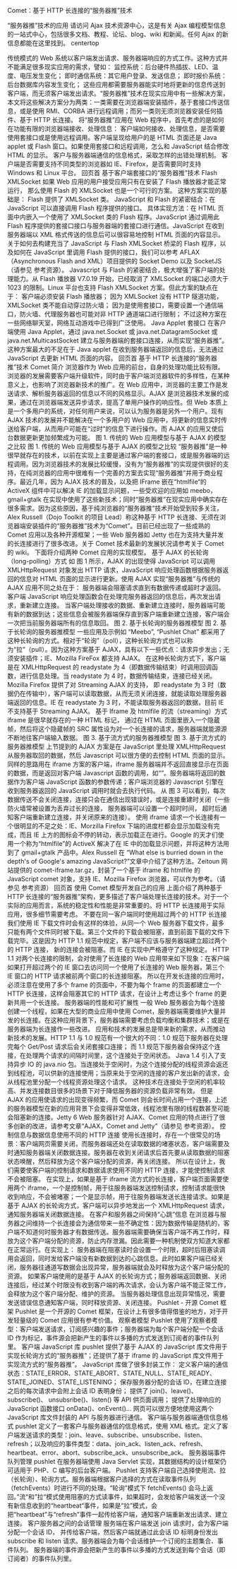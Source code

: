 Comet：基于 HTTP 长连接的“服务器推”技术

“服务器推”技术的应用
请访问 Ajax 技术资源中心，这是有关 Ajax 编程模型信息的一站式中心，包括很多文档、教程、论坛、blog、wiki 和新闻。任何 Ajax 的新信息都能在这里找到。
centertop

传统模式的 Web 系统以客户端发出请求、服务器端响应的方式工作。这种方式并不能满足很多现实应用的需求，譬如：
监控系统：后台硬件热插拔、LED、温度、电压发生变化；
即时通信系统：其它用户登录、发送信息；
即时报价系统：后台数据库内容发生变化；
这些应用都需要服务器能实时地将更新的信息传送到客户端，而无须客户端发出请求。“服务器推”技术在现实应用中有一些解决方案，本文将这些解决方案分为两类：一类需要在浏览器端安装插件，基于套接口传送信息，或是使用 RMI、CORBA 进行远程调用；而另一类则无须浏览器安装任何插件、基于 HTTP 长连接。
将“服务器推”应用在 Web 程序中，首先考虑的是如何在功能有限的浏览器端接收、处理信息：
客户端如何接收、处理信息，是否需要使用套接口或是使用远程调用。客户端呈现给用户的是 HTML 页面还是 Java applet 或 Flash 窗口。如果使用套接口和远程调用，怎么和 JavaScript 结合修改 HTML 的显示。
客户与服务器端通信的信息格式，采取怎样的出错处理机制。
客户端是否需要支持不同类型的浏览器如 IE、Firefox，是否需要同时支持 Windows 和 Linux 平台。
回页首
基于客户端套接口的“服务器推”技术
Flash XMLSocket
如果 Web 应用的用户接受应用只有在安装了 Flash 播放器才能正常运行， 那么使用 Flash 的 XMLSocket 也是一个可行的方案。
这种方案实现的基础是：
Flash 提供了 XMLSocket 类。
JavaScript 和 Flash 的紧密结合：在 JavaScript 可以直接调用 Flash 程序提供的接口。
具体实现方法：在 HTML 页面中内嵌入一个使用了 XMLSocket 类的 Flash 程序。JavaScript 通过调用此 Flash 程序提供的套接口接口与服务器端的套接口进行通信。JavaScript 在收到服务器端以 XML 格式传送的信息后可以很容易地控制 HTML 页面的内容显示。
关于如何去构建充当了 JavaScript 与 Flash XMLSocket 桥梁的 Flash 程序，以及如何在 JavaScript 里调用 Flash 提供的接口，我们可以参考 AFLAX（Asynchronous Flash and XML）项目提供的 Socket Demo 以及 SocketJS（请参见 参考资源）。
Javascript 与 Flash 的紧密结合，极大增强了客户端的处理能力。从 Flash 播放器 V7.0.19 开始，已经取消了 XMLSocket 的端口必须大于 1023 的限制。Linux 平台也支持 Flash XMLSocket 方案。但此方案的缺点在于：
客户端必须安装 Flash 播放器；
因为 XMLSocket 没有 HTTP 隧道功能，XMLSocket 类不能自动穿过防火墙；
因为是使用套接口，需要设置一个通信端口，防火墙、代理服务器也可能对非 HTTP 通道端口进行限制；
不过这种方案在一些网络聊天室，网络互动游戏中已得到广泛使用。
Java Applet 套接口
在客户端使用 Java Applet，通过 java.net.Socket 或 java.net.DatagramSocket 或 java.net.MulticastSocket 建立与服务器端的套接口连接，从而实现“服务器推”。
这种方案最大的不足在于 Java applet 在收到服务器端返回的信息后，无法通过 JavaScript 去更新 HTML 页面的内容。
回页首
基于 HTTP 长连接的“服务器推”技术
Comet 简介
浏览器作为 Web 应用的前台，自身的处理功能比较有限。浏览器的发展需要客户端升级软件，同时由于客户端浏览器软件的多样性，在某种意义上，也影响了浏览器新技术的推广。在 Web 应用中，浏览器的主要工作是发送请求、解析服务器返回的信息以不同的风格显示。AJAX 是浏览器技术发展的成果，通过在浏览器端发送异步请求，提高了单用户操作的响应性。但 Web 本质上是一个多用户的系统，对任何用户来说，可以认为服务器是另外一个用户。现有 AJAX 技术的发展并不能解决在一个多用户的 Web 应用中，将更新的信息实时传送给客户端，从而用户可能在“过时”的信息下进行操作。而 AJAX 的应用又使后台数据更新更加频繁成为可能。
图 1. 传统的 Web 应用模型与基于 AJAX 的模型之比较
图 1. 传统的 Web 应用模型与基于 AJAX 的模型之比较
“服务器推”是一种很早就存在的技术，以前在实现上主要是通过客户端的套接口，或是服务器端的远程调用。因为浏览器技术的发展比较缓慢，没有为“服务器推”的实现提供很好的支持，在纯浏览器的应用中很难有一个完善的方案去实现“服务器推”并用于商业程序。最近几年，因为 AJAX 技术的普及，以及把 IFrame 嵌在“htmlfile“的 ActiveX 组件中可以解决 IE 的加载显示问题，一些受欢迎的应用如 meebo，gmail+gtalk 在实现中使用了这些新技术；同时“服务器推”在现实应用中确实存在很多需求。因为这些原因，基于纯浏览器的“服务器推”技术开始受到较多关注，Alex Russell（Dojo Toolkit 的项目 Lead）称这种基于 HTTP 长连接、无须在浏览器端安装插件的“服务器推”技术为“Comet”。目前已经出现了一些成熟的 Comet 应用以及各种开源框架；一些 Web 服务器如 Jetty 也在为支持大量并发的长连接进行了很多改进。关于 Comet 技术最新的发展状况请参考关于 Comet 的 wiki。
下面将介绍两种 Comet 应用的实现模型。
基于 AJAX 的长轮询（long-polling）方式
如 图 1 所示，AJAX 的出现使得 JavaScript 可以调用 XMLHttpRequest 对象发出 HTTP 请求，JavaScript 响应处理函数根据服务器返回的信息对 HTML 页面的显示进行更新。使用 AJAX 实现“服务器推”与传统的 AJAX 应用不同之处在于：
服务器端会阻塞请求直到有数据传递或超时才返回。
客户端 JavaScript 响应处理函数会在处理完服务器返回的信息后，再次发出请求，重新建立连接。
当客户端处理接收的数据、重新建立连接时，服务器端可能有新的数据到达；这些信息会被服务器端保存直到客户端重新建立连接，客户端会一次把当前服务器端所有的信息取回。
图 2. 基于长轮询的服务器推模型
图 2. 基于长轮询的服务器推模型
一些应用及示例如 “Meebo”, “Pushlet Chat” 都采用了这种长轮询的方式。相对于“轮询”（poll），这种长轮询方式也可以称为“拉”（pull）。因为这种方案基于 AJAX，具有以下一些优点：请求异步发出；无须安装插件；IE、Mozilla FireFox 都支持 AJAX。
在这种长轮询方式下，客户端是在 XMLHttpRequest 的 readystate 为 4（即数据传输结束）时调用回调函数，进行信息处理。当 readystate 为 4 时，数据传输结束，连接已经关闭。Mozilla Firefox 提供了对 Streaming AJAX 的支持， 即 readystate 为 3 时（数据仍在传输中），客户端可以读取数据，从而无须关闭连接，就能读取处理服务器端返回的信息。IE 在 readystate 为 3 时，不能读取服务器返回的数据，目前 IE 不支持基于 Streaming AJAX。
基于 Iframe 及 htmlfile 的流（streaming）方式
iframe 是很早就存在的一种 HTML 标记， 通过在 HTML 页面里嵌入一个隐蔵帧，然后将这个隐蔵帧的 SRC 属性设为对一个长连接的请求，服务器端就能源源不断地往客户端输入数据。
图 3. 基于流方式的服务器推模型
图 3. 基于流方式的服务器推模型
上节提到的 AJAX 方案是在 JavaScript 里处理 XMLHttpRequest 从服务器取回的数据，然后 Javascript 可以很方便的去控制 HTML 页面的显示。同样的思路用在 iframe 方案的客户端，iframe 服务器端并不返回直接显示在页面的数据，而是返回对客户端 Javascript 函数的调用，如“<script type="text/javascript">js_func(“data from server ”)</script>”。服务器端将返回的数据作为客户端 JavaScript 函数的参数传递；客户端浏览器的 Javascript 引擎在收到服务器返回的 JavaScript 调用时就会去执行代码。
从 图 3 可以看到，每次数据传送不会关闭连接，连接只会在通信出现错误时，或是连接重建时关闭（一些防火墙常被设置为丢弃过长的连接， 服务器端可以设置一个超时时间， 超时后通知客户端重新建立连接，并关闭原来的连接）。
使用 iframe 请求一个长连接有一个很明显的不足之处：IE、Morzilla Firefox 下端的进度栏都会显示加载没有完成，而且 IE 上方的图标会不停的转动，表示加载正在进行。Google 的天才们使用一个称为“htmlfile”的 ActiveX 解决了在 IE 中的加载显示问题，并将这种方法用到了 gmail+gtalk 产品中。Alex Russell 在 “What else is burried down in the depth's of Google's amazing JavaScript?”文章中介绍了这种方法。Zeitoun 网站提供的 comet-iframe.tar.gz，封装了一个基于 iframe 和 htmlfile 的 JavaScript comet 对象，支持 IE、Mozilla Firefox 浏览器，可以作为参考。（请参见 参考资源）
回页首
使用 Comet 模型开发自己的应用
上面介绍了两种基于 HTTP 长连接的“服务器推”架构，更多描述了客户端处理长连接的技术。对于一个实际的应用而言，系统的稳定性和性能是非常重要的。将 HTTP 长连接用于实际应用，很多细节需要考虑。
不要在同一客户端同时使用超过两个的 HTTP 长连接
我们使用 IE 下载文件时会有这样的体验，从同一个 Web 服务器下载文件，最多只能有两个文件同时被下载。第三个文件的下载会被阻塞，直到前面下载的文件下载完毕。这是因为 HTTP 1.1 规范中规定，客户端不应该与服务器端建立超过两个的 HTTP 连接， 新的连接会被阻塞。而 IE 在实现中严格遵守了这种规定。
HTTP 1.1 对两个长连接的限制，会对使用了长连接的 Web 应用带来如下现象：在客户端如果打开超过两个的 IE 窗口去访问同一个使用了长连接的 Web 服务器，第三个 IE 窗口的 HTTP 请求被前两个窗口的长连接阻塞。
所以在开发长连接的应用时， 必须注意在使用了多个 frame 的页面中，不要为每个 frame 的页面都建立一个 HTTP 长连接，这样会阻塞其它的 HTTP 请求，在设计上考虑让多个 frame 的更新共用一个长连接。
服务器端的性能和可扩展性
一般 Web 服务器会为每个连接创建一个线程，如果在大型的商业应用中使用 Comet，服务器端需要维护大量并发的长连接。在这种应用背景下，服务器端需要考虑负载均衡和集群技术；或是在服务器端为长连接作一些改进。
应用和技术的发展总是带来新的需求，从而推动新技术的发展。HTTP 1.1 与 1.0 规范有一个很大的不同：1.0 规范下服务器在处理完每个 Get/Post 请求后会关闭套接口连接； 而 1.1 规范下服务器会保持这个连接，在处理两个请求的间隔时间里，这个连接处于空闲状态。 Java 1.4 引入了支持异步 IO 的 java.nio 包。当连接处于空闲时，为这个连接分配的线程资源会返还到线程池，可以供新的连接使用；当原来处于空闲的连接的客户发出新的请求，会从线程池里分配一个线程资源处理这个请求。 这种技术在连接处于空闲的机率较高、并发连接数目很多的场景下对于降低服务器的资源负载非常有效。
但是 AJAX 的应用使请求的出现变得频繁，而 Comet 则会长时间占用一个连接，上述的服务器模型在新的应用背景下会变得非常低效，线程池里有限的线程数甚至可能会阻塞新的连接。Jetty 6 Web 服务器针对 AJAX、Comet 应用的特点进行了很多创新的改进，请参考文章“AJAX，Comet and Jetty”（请参见 参考资源）。
控制信息与数据信息使用不同的 HTTP 连接
使用长连接时，存在一个很常见的场景：客户端网页需要关闭，而服务器端还处在读取数据的堵塞状态，客户端需要及时通知服务器端关闭数据连接。服务器在收到关闭请求后首先要从读取数据的阻塞状态唤醒，然后释放为这个客户端分配的资源，再关闭连接。
所以在设计上，我们需要使客户端的控制请求和数据请求使用不同的 HTTP 连接，才能使控制请求不会被阻塞。
在实现上，如果是基于 iframe 流方式的长连接，客户端页面需要使用两个 iframe，一个是控制帧，用于往服务器端发送控制请求，控制请求能很快收到响应，不会被堵塞；一个是显示帧，用于往服务器端发送长连接请求。如果是基于 AJAX 的长轮询方式，客户端可以异步地发出一个 XMLHttpRequest 请求，通知服务器端关闭数据连接。
在客户和服务器之间保持“心跳”信息
在浏览器与服务器之间维持一个长连接会为通信带来一些不确定性：因为数据传输是随机的，客户端不知道何时服务器才有数据传送。服务器端需要确保当客户端不再工作时，释放为这个客户端分配的资源，防止内存泄漏。因此需要一种机制使双方知道大家都在正常运行。在实现上：
服务器端在阻塞读时会设置一个时限，超时后阻塞读调用会返回，同时发给客户端没有新数据到达的心跳信息。此时如果客户端已经关闭，服务器往通道写数据会出现异常，服务器端就会及时释放为这个客户端分配的资源。
如果客户端使用的是基于 AJAX 的长轮询方式；服务器端返回数据、关闭连接后，经过某个时限没有收到客户端的再次请求，会认为客户端不能正常工作，会释放为这个客户端分配、维护的资源。
当服务器处理信息出现异常情况，需要发送错误信息通知客户端，同时释放资源、关闭连接。
Pushlet - 开源 Comet 框架
Pushlet 是一个开源的 Comet 框架，在设计上有很多值得借鉴的地方，对于开发轻量级的 Comet 应用很有参考价值。
观察者模型
Pushlet 使用了观察者模型：客户端发送请求，订阅感兴趣的事件；服务器端为每个客户端分配一个会话 ID 作为标记，事件源会把新产生的事件以多播的方式发送到订阅者的事件队列里。
客户端 JavaScript 库
pushlet 提供了基于 AJAX 的 JavaScript 库文件用于实现长轮询方式的“服务器推”；还提供了基于 iframe 的 JavaScript 库文件用于实现流方式的“服务器推”。
JavaScript 库做了很多封装工作：
定义客户端的通信状态：STATE_ERROR、STATE_ABORT、STATE_NULL、STATE_READY、STATE_JOINED、STATE_LISTENING；
保存服务器分配的会话 ID，在建立连接之后的每次请求中会附上会话 ID 表明身份；
提供了 join()、leave()、subscribe()、 unsubsribe()、listen() 等 API 供页面调用；
提供了处理响应的 JavaScript 函数接口 onData()、onEvent()…
网页可以很方便地使用这两个 JavaScript 库文件封装的 API 与服务器进行通信。
客户端与服务器端通信信息格式
pushlet 定义了一套客户与服务器通信的信息格式，使用 XML 格式。定义了客户端发送请求的类型：join、leave、subscribe、unsubscribe、listen、refresh；以及响应的事件类型：data、join_ack、listen_ack、refresh、heartbeat、error、abort、subscribe_ack、unsubscribe_ack。
服务器端事件队列管理
pushlet 在服务器端使用 Java Servlet 实现，其数据结构的设计框架仍可适用于 PHP、C 编写的后台客户端。
Pushlet 支持客户端自己选择使用流、拉（长轮询）、轮询方式。服务器端根据客户选择的方式在读取事件队列（fetchEvents）时进行不同的处理。“轮询”模式下 fetchEvents() 会马上返回。”流“和”拉“模式使用阻塞的方式读事件，如果超时，会发给客户端发送一个没有新信息收到的“heartbeat“事件，如果是“拉”模式，会把“heartbeat”与“refresh”事件一起传给客户端，通知客户端重新发出请求、建立连接。
客户服务器之间的会话管理
服务端在客户端发送 join 请求时，会为客户端分配一个会话 ID， 并传给客户端，然后客户端就通过此会话 ID 标明身份发出 subscribe 和 listen 请求。服务器端会为每个会话维护一个订阅的主题集合、事件队列。
服务器端的事件源会把新产生的事件以多播的方式发送到每个会话（即订阅者）的事件队列里。